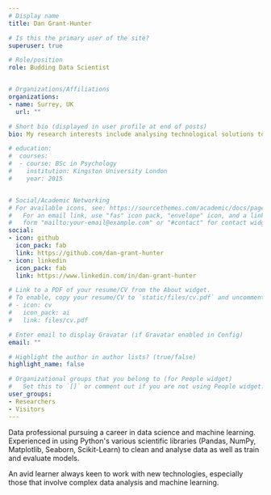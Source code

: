 ```yaml
---
# Display name
title: Dan Grant-Hunter

# Is this the primary user of the site?
superuser: true

# Role/position
role: Budding Data Scientist


# Organizations/Affiliations
organizations:
- name: Surrey, UK
  url: ""

# Short bio (displayed in user profile at end of posts)
bio: My research interests include analysing technological solutions to socio-economic issues. This includes cybernetics and systems theory, automation and AI, and blockchain technology.

# education:
#  courses:
#  - course: BSc in Psychology
#    institution: Kingston University London
#    year: 2015


# Social/Academic Networking
# For available icons, see: https://sourcethemes.com/academic/docs/page-builder/#icons
#   For an email link, use "fas" icon pack, "envelope" icon, and a link in the
#   form "mailto:your-email@example.com" or "#contact" for contact widget.
social:
- icon: github
  icon_pack: fab
  link: https://github.com/dan-grant-hunter
- icon: linkedin
  icon_pack: fab
  link: https://www.linkedin.com/in/dan-grant-hunter

# Link to a PDF of your resume/CV from the About widget.
# To enable, copy your resume/CV to `static/files/cv.pdf` and uncomment the lines below.
# - icon: cv
#   icon_pack: ai
#   link: files/cv.pdf

# Enter email to display Gravatar (if Gravatar enabled in Config)
email: ""

# Highlight the author in author lists? (true/false)
highlight_name: false

# Organizational groups that you belong to (for People widget)
#   Set this to `[]` or comment out if you are not using People widget.
user_groups:
- Researchers
- Visitors
---
```


Data professional pursuing a career in data science and machine learning. Experienced in using Python's various scientific libraries (Pandas, NumPy, Matplotlib, Seaborn, Scikit-Learn) to clean and analyse data as well as train and evaluate models. 

An avid learner always keen to work with new technologies, especially those that involve complex data analysis and machine learning. 
